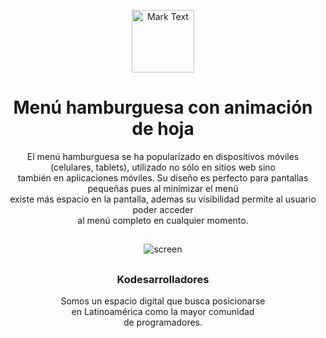 <p align="center"><img src="https://github.com/Kodesarrolladores/Base/blob/master/FB%20profile/facebook-profile-transparente.png" alt="Mark Text" width="100" height="100"></p>

<h1 align="center">Menú hamburguesa con animación de hoja</h1>

<p align="center">
El menú hamburguesa se ha popularizado en dispositivos móviles (celulares, tablets), utilizado no sólo en sitios web sino<br>
también en aplicaciones móviles. Su diseño es perfecto para pantallas pequeñas pues al minimizar el menú<br>
existe más espacio en la pantalla, ademas su visibilidad permite al usuario poder acceder<br>
al menú completo en cualquier momento.
</p>

## 
<p align="center">
  <img align="center" src="https://media.giphy.com/media/LqyTVrwrXL7ELgGg4C/giphy.gif" alt="screen">
</p>

##

<h3 align="center">Kodesarrolladores</h3>
<p align="center">
Somos un espacio digital que busca posicionarse <br>
en Latinoamérica como la mayor comunidad <br>
de programadores.
</p>
